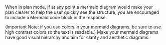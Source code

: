 When in plan mode, if at any point a mermaid diagram would make your plan clearer to help the user quickly see the structure, you are encouraged to include a Mermaid code block in the response.

(Important Note: if you use colors in your mermaid diagrams, be sure to use high contrast colors so the text is readable.) Make your mermaid diagrams have good visual hierarchy and aim for clarity and aesthetic diagrams.
